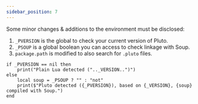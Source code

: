 ```yaml
---
sidebar_position: 7
---
```

Some minor changes & additions to the environment must be disclosed:
1. `_PVERSION` is the global to check your current version of Pluto.
2. `_PSOUP` is a global boolean you can access to check linkage with Soup.
3. `package.path` is modified to also search for `.pluto` files.
```pluto
if _PVERSION == nil then
    print("Plain Lua detected (".._VERSION..")")
else
    local soup = _PSOUP ? "" : "not"
    print($"Pluto detected ({_PVERSION}), based on {_VERSION}, {soup} compiled with Soup.")
end
```